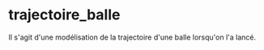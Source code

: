 # trajectoire_balle
Il s'agit d'une modélisation de la trajectoire d'une balle lorsqu'on l'a lancé.
